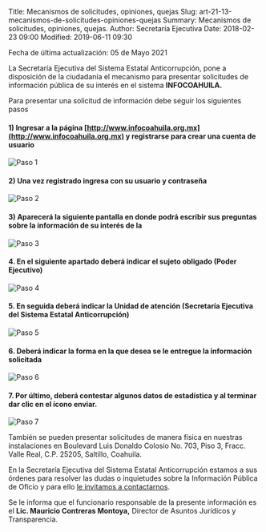 Title: Mecanismos de solicitudes, opiniones, quejas
Slug: art-21-13-mecanismos-de-solicitudes-opiniones-quejas
Summary: Mecanismos de solicitudes, opiniones, quejas.
Author: Secretaría Ejecutiva
Date: 2018-02-23 09:00
Modified: 2019-06-11 09:30


Fecha de última actualización: 05 de Mayo 2021

La Secretaría Ejecutiva del Sistema Estatal Anticorrupción, pone a disposición de la ciudadanía el mecanismo para presentar solicitudes de información pública de su interés en el sistema **INFOCOAHUILA.**

Para presentar una solicitud de información debe seguir los siguientes pasos

#### 1) Ingresar a la página [http://www.infocoahuila.org.mx](http://www.infocoahuila.org.mx) y registrarse para crear una cuenta de usuario

<img class="img-fluid" src="paso-1.png" alt="Paso 1">

#### 2) Una vez registrado ingresa con su usuario y contraseña

<img class="img-fluid" src="paso-2.png" alt="Paso 2">

#### 3) Aparecerá la siguiente pantalla en donde podrá escribir sus preguntas sobre la información de su interés de la

<img class="img-fluid" src="paso-3.png" alt="Paso 3">

#### 4. En el siguiente apartado deberá indicar el sujeto obligado (Poder Ejecutivo)

<img class="img-fluid" src="paso-4.png" alt="Paso 4">

#### 5. En seguida deberá indicar la Unidad de atención (Secretaría Ejecutiva del Sistema Estatal Anticorrupción)

<img class="img-fluid" src="paso-5.png" alt="Paso 5">

#### 6. Deberá indicar la forma en la que desea se le entregue la información solicitada

<img class="img-fluid" src="paso-6.png" alt="Paso 6">

#### 7. Por último, deberá contestar algunos datos de estadística y al terminar dar clic en el ícono enviar.

<img class="img-fluid" src="paso-7.png" alt="Paso 7">

También se pueden presentar solicitudes de manera física en nuestras instalaciones en Boulevard Luis Donaldo Colosio No. 703, Piso 3, Fracc. Valle Real, C.P. 25205, Saltillo, Coahuila.

En la Secretaría Ejecutiva del Sistema Estatal Anticorrupción estamos a sus órdenes para resolver las dudas o inquietudes sobre la Información Pública de Oficio y para ello [le invitamos a contactarnos](../contacto/).

Se le informa que el funcionario responsable de la presente información es el **Lic. Mauricio Contreras Montoya,** Director de Asuntos Jurídicos y Transparencia.
